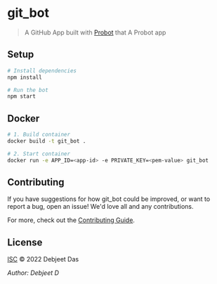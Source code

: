 # git_bot

> A GitHub App built with [Probot](https://github.com/probot/probot) that A Probot app

## Setup

```sh
# Install dependencies
npm install

# Run the bot
npm start
```

## Docker

```sh
# 1. Build container
docker build -t git_bot .

# 2. Start container
docker run -e APP_ID=<app-id> -e PRIVATE_KEY=<pem-value> git_bot
```

## Contributing

If you have suggestions for how git_bot could be improved, or want to report a bug, open an issue! We'd love all and any contributions.

For more, check out the [Contributing Guide](CONTRIBUTING.md).

## License

[ISC](LICENSE) © 2022 Debjeet Das

_Author: Debjeet D_
